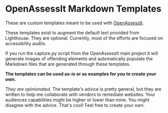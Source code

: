 # OpenAssessIt Markdown Templates

These are custom templates meant to be used with [OpenAssessIt](https://github.com/OpenAssessItToolkit/openassessit). 

These templates exist to augment the default text provided from Lighthouse. They are optional. Currently, most of the efforts are focused on accessibility audits.

If you run the capture.py script from the OpenAssessIt main project it will generate images of offending elements and automatically populate the Markdown files that are generated through these templates.


__The templates can be used as-is or as examples for you to create your own.__

_They are opinionated._ The template's advice is pretty general, but they are written to help me collaborate with vendors to remediate websites. Your audiences capabilities might be higher or lower than mine. You might disagree with the advice. That's cool! Feel free to create your own.